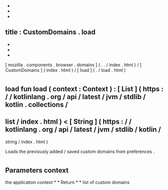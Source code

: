 -
-
-
title
:
CustomDomains
.
load
-
-
-
-
[
mozilla
.
components
.
browser
.
domains
]
(
.
.
/
index
.
html
)
/
[
CustomDomains
]
(
index
.
html
)
/
[
load
]
(
.
/
load
.
html
)
#
load
fun
load
(
context
:
Context
)
:
[
List
]
(
https
:
/
/
kotlinlang
.
org
/
api
/
latest
/
jvm
/
stdlib
/
kotlin
.
collections
/
-
list
/
index
.
html
)
<
[
String
]
(
https
:
/
/
kotlinlang
.
org
/
api
/
latest
/
jvm
/
stdlib
/
kotlin
/
-
string
/
index
.
html
)
>
Loads
the
previously
added
/
saved
custom
domains
from
preferences
.
#
#
#
Parameters
context
-
the
application
context
*
*
Return
*
*
list
of
custom
domains
